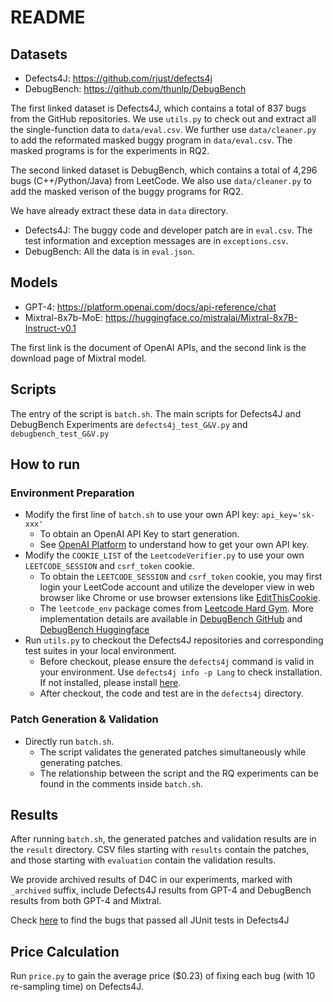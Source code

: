 # README

## Datasets
- Defects4J: https://github.com/rjust/defects4j
- DebugBench: https://github.com/thunlp/DebugBench

The first linked dataset is Defects4J, which contains a total of 837 bugs from the GitHub repositories. We use `utils.py` to check out and extract all the single-function data to `data/eval.csv`. We further use `data/cleaner.py` to add the reformated masked buggy program in `data/eval.csv`. The masked programs is for the experiments in RQ2.

The second linked dataset is DebugBench, which contains a total of 4,296 bugs (C++/Python/Java) from LeetCode. We also use `data/cleaner.py` to add the masked verison of the buggy programs for RQ2.

We have already extract these data in `data` directory.

- Defects4J: The buggy code and developer patch are in `eval.csv`. The test information and exception messages are in `exceptions.csv`.
- DebugBench: All the data is in `eval.json`.

## Models

- GPT-4: https://platform.openai.com/docs/api-reference/chat
- Mixtral-8x7b-MoE: https://huggingface.co/mistralai/Mixtral-8x7B-Instruct-v0.1

The first link is the document of OpenAI APIs, and the second link is the download page of Mixtral model.

## Scripts

The entry of the script is `batch.sh`. The main scripts for Defects4J and DebugBench Experiments are `defects4j_test_G&V.py` and `debugbench_test_G&V.py`

## How to run

### Environment Preparation

- Modify the first line of `batch.sh` to use your own API key: `api_key='sk-xxx'`
    - To obtain an OpenAI API Key to start generation. 
    - See [OpenAI Platform](https://platform.openai.com/api-keys) to understand how to get your own API key.
- Modify the `COOKIE_LIST` of the `LeetcodeVerifier.py` to use your own `LEETCODE_SESSION` and `csrf_token` cookie.
    - To obtain the `LEETCODE_SESSION` and `csrf_token` cookie, you may first login your LeetCode account and utilize the developer view in web browser like Chrome or use browser extensions like [EditThisCookie](https://chromewebstore.google.com/detail/editthiscookie/fngmhnnpilhplaeedifhccceomclgfbg?pli=1). 
    - The `leetcode_env` package comes from [Leetcode Hard Gym](https://github.com/GammaTauAI/leetcode-hard-gym). More implementation details are available in [DebugBench GitHub](https://github.com/thunlp/DebugBench) and [DebugBench Huggingface](https://huggingface.co/datasets/Rtian/DebugBench)
- Run `utils.py` to checkout the Defects4J repositories and corresponding test suites in your local environment. 
    - Before checkout, please ensure the `defects4j` command is valid in your environment. Use `defects4j info -p Lang` to check installation. If not installed, please install [here](https://github.com/rjust/defects4j).
    - After checkout, the code and test are in the `defects4j` directory.

### Patch Generation & Validation

- Directly run `batch.sh`.
    - The script validates the generated patches simultaneously while generating patches.
    - The relationship between the script and the RQ experiments can be found in the comments inside `batch.sh`.

## Results

After running `batch.sh`, the generated patches and validation results are in the `result` directory. CSV files starting with `results` contain the patches, and those starting with `evaluation` contain the validation results. 

We provide archived results of D4C in our experiments, marked with `_archived` suffix, include Defects4J results from GPT-4 and DebugBench results from both GPT-4 and Mixtral.

Check [here](result/defects4j/evaluation_agent_1shot_gpt-4_10try_temp=1.0_archived.csv) to find the bugs that passed all JUnit tests in Defects4J

## Price Calculation

Run `price.py` to gain the average price ($0.23) of fixing each bug (with 10 re-sampling time) on Defects4J.